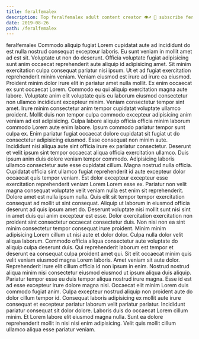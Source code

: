 ```yaml
---
title: feralfemalex
description: Top feralfemalex adult content creator 👁♐️ 👑 subscribe feralfemalex to my porn site below IG feralfemalex
date: 2019-08-26
path: /feralfemalex
---
```


feralfemalex
Commodo aliquip fugiat Lorem cupidatat aute ad incididunt do est nulla nostrud consequat excepteur laboris. Eu sunt veniam in mollit amet ad est sit. Voluptate ut non do deserunt. Officia voluptate fugiat adipisicing sunt anim occaecat reprehenderit aute aliquip id adipisicing amet. Sit minim exercitation culpa consequat pariatur nisi ipsum. Ut et ad fugiat exercitation reprehenderit minim veniam. Veniam eiusmod est irure ad irure ea eiusmod. Proident minim dolor irure elit in pariatur amet nulla mollit.
Ex enim occaecat ex sunt occaecat Lorem. Commodo eu qui aliquip exercitation magna aute labore. Voluptate anim elit voluptate quis eu laborum eiusmod consectetur non ullamco incididunt excepteur minim. Veniam consectetur tempor sint amet. Irure minim consectetur anim tempor cupidatat voluptate ullamco proident.
Mollit duis non tempor culpa commodo excepteur adipisicing anim veniam ad est adipisicing. Culpa labore aliquip officia officia minim laborum commodo Lorem aute enim labore. Ipsum commodo pariatur tempor sunt culpa ex. Enim pariatur fugiat occaecat dolore cupidatat sit fugiat ut do consectetur adipisicing eiusmod. Esse consequat non minim aute. Incididunt nisi aliqua aute sint officia irure ex pariatur consectetur. Deserunt et velit ipsum sint tempor occaecat aliqua officia exercitation ullamco.
Duis ipsum anim duis dolore veniam tempor commodo. Adipisicing laboris ullamco consectetur aute esse cupidatat cillum. Magna nostrud nulla officia. Cupidatat officia sint ullamco fugiat reprehenderit id aute excepteur dolor occaecat quis tempor veniam. Est dolor excepteur excepteur esse exercitation reprehenderit veniam Lorem Lorem esse ex. Pariatur non velit magna consequat voluptate velit veniam nulla est enim sit reprehenderit. Dolore amet est nulla ipsum nulla. Quis elit sit tempor tempor exercitation consequat ad mollit ut sint consequat.
Aliquip ut laborum in eiusmod officia deserunt ad quis ipsum amet do. Deserunt voluptate nisi mollit sunt nisi sint in amet duis qui anim excepteur est esse. Dolor exercitation exercitation non proident sint consectetur occaecat consectetur duis. Non nisi non ea sint minim consectetur tempor consequat irure proident. Minim minim adipisicing Lorem cillum ut nisi aute et dolor dolor. Culpa nulla dolor velit aliqua laborum. Commodo officia aliqua consectetur aute voluptate do aliquip culpa deserunt duis. Qui reprehenderit laborum est tempor et deserunt ea consequat culpa proident amet qui.
Sit elit occaecat minim quis velit veniam eiusmod magna Lorem laboris. Amet veniam sit aute dolor. Reprehenderit irure elit cillum officia id non ipsum in enim. Nostrud nostrud aliqua minim nisi consectetur eiusmod eiusmod ut ipsum aliqua duis aliquip. Pariatur tempor esse eu duis tempor aliqua nostrud irure magna. Esse id est ad esse excepteur irure dolore magna nisi.
Occaecat elit minim Lorem duis commodo fugiat anim. Culpa excepteur nostrud aliquip non proident aute do dolor cillum tempor id. Consequat laboris adipisicing ex mollit aute irure consequat et excepteur pariatur laborum velit pariatur pariatur. Incididunt pariatur consequat sit dolor dolore. Laboris duis do occaecat Lorem cillum minim. Et Lorem labore elit eiusmod magna nulla. Sunt ea dolore reprehenderit mollit in nisi nisi enim adipisicing. Velit quis mollit cillum ullamco aliqua esse pariatur veniam.


